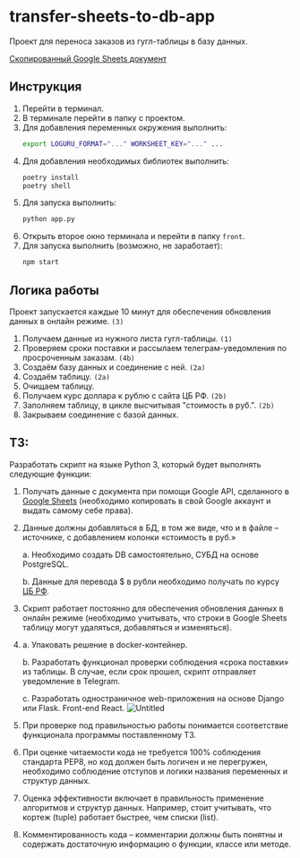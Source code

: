 # transfer-sheets-to-db-app

Проект для переноса заказов из гугл-таблицы в базу данных.

[Скопированный Google Sheets документ](https://docs.google.com/spreadsheets/d/11iRHmM3SmrsR7EhYJLZ7X5RE_fQce5eNZynp0GwRNr4/edit#gid=0)

## Инструкция

1. Перейти в терминал.
2. В терминале перейти в папку с проектом.
3. Для добавления переменных окружения выполнить:
   ```bash
   export LOGURU_FORMAT="..." WORKSHEET_KEY="..." ...
   ``` 
4. Для добавления необходимых библиотек выполнить:
   ```bash
   poetry install
   poetry shell
   ``` 
5. Для запуска выполнить:
   ```bash
   python app.py
   ``` 
6. Открыть второе окно терминала и перейти в папку `front`.
7. Для запуска выполнить (возможно, не заработает):
   ```bash
   npm start
   ``` 

## Логика работы

Проект запускается каждые 10 минут для обеспечения обновления данных в онлайн режиме. `(3)`

1. Получаем данные из нужного листа гугл-таблицы. `(1)`
2. Проверяем сроки поставки и рассылаем телеграм-уведомления по просроченным заказам. `(4b)`
3. Создаём базу данных и соединение с ней. `(2а)`
4. Создаём таблицу. `(2а)`
5. Очищаем таблицу.
6. Получаем курс доллара к рублю с сайта ЦБ РФ. `(2b)`
7. Заполняем таблицу, в цикле высчитывая "стоимость в руб.". `(2b)`
8. Закрываем соединение с базой данных.

## ТЗ:

Разработать скрипт на языке Python 3, который будет выполнять следующие функции:

1. Получать данные с документа при помощи Google API, сделанного в [Google Sheets](https://docs.google.com/spreadsheets/d/1f-qZEX1k_3nj5cahOzntYAnvO4ignbyesVO7yuBdv_g/edit) (необходимо копировать в свой Google аккаунт и выдать самому себе права).
2. Данные должны добавляться в БД, в том же виде, что и в файле –источнике, с добавлением колонки «стоимость в руб.»
    
    a. Необходимо создать DB самостоятельно, СУБД на основе PostgreSQL.
    
    b. Данные для перевода $ в рубли необходимо получать по курсу [ЦБ РФ](https://www.cbr.ru/development/SXML/).
    
3. Скрипт работает постоянно для обеспечения обновления данных в онлайн режиме (необходимо учитывать, что строки в Google Sheets таблицу могут удаляться, добавляться и изменяться).

4. a. Упаковать решение в docker-контейнер.
    
    b. Разработать функционал проверки соблюдения «срока поставки» из таблицы. В случае, если срок прошел, скрипт отправляет уведомление в Telegram.
    
    c. Разработать одностраничное web-приложения на основе Django или Flask. Front-end React.
    ![Untitled](https://user-images.githubusercontent.com/33496363/230514580-9f8e356c-7fe8-41b5-aa48-20df3fcd3e86.png)

5. При проверке под правильностью работы понимается соответствие функционала программы поставленному ТЗ.
6. При оценке читаемости кода не требуется 100% соблюдения стандарта PEP8, но код должен быть логичен и не перегружен, необходимо соблюдение отступов и логики названия переменных и структур данных.
7. Оценка эффективности включает в правильность применение алгоритмов и структур данных. Например, стоит учитывать, что кортеж (tuple) работает быстрее, чем списки (list).
8. Комментированность кода – комментарии должны быть понятны и содержать достаточную информацию о функции, классе или методе.
